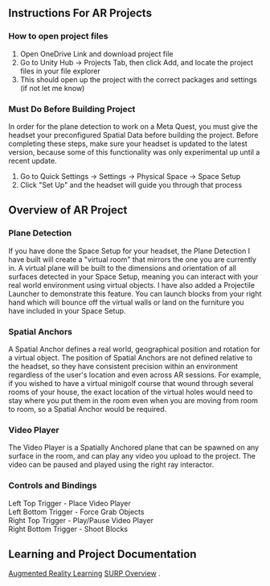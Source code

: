 ## Instructions For AR Projects
### How to open project files
1. Open OneDrive Link and download project file
2. Go to Unity Hub -> Projects Tab, then click Add, and locate the project files in your file explorer
3. This should open up the project with the correct packages and settings (if not let me know)

### Must Do Before Building Project
In order for the plane detection to work on a Meta Quest, you must give the headset your preconfigured Spatial Data before building the project.
Before completing these steps, make sure your headset is updated to the latest version, because some of this functionality was only experimental
up until a recent update.
1. Go to Quick Settings -> Settings -> Physical Space -> Space Setup
2. Click "Set Up" and the headset will guide you through that process

## Overview of AR Project
### Plane Detection
If you have done the Space Setup for your headset, the Plane Detection I have built will create a "virtual room" that mirrors the one you are 
currently in. A virtual plane will be built to the dimensions and orientation of all surfaces detected in your Space Setup, meaning you can 
interact with your real world environment using virtual objects. I have also added a Projectile Launcher to demonstrate this feature. You can 
launch blocks from your right hand which will bounce off the virtual walls or land on the furniture you have included in your Space Setup.

### Spatial Anchors
A Spatial Anchor defines a real world, geographical position and rotation for a virtual object. The position of Spatial Anchors are not defined
relative to the headset, so they have consistent precision within an environment regardless of the user's location and even across AR sessions. 
For example, if you wished to have a virtual minigolf course that wound through several rooms of your house, the exact location of the virtual 
holes would need to stay where you put them in the room even when you are moving from room to room, so a Spatial Anchor would be required.

### Video Player
The Video Player is a Spatially Anchored plane that can be spawned on any surface in the room, and can play any video you upload to the project. 
The video can be paused and played using the right ray interactor.

### Controls and Bindings
Left Top Trigger - Place Video Player <br/>
Left Bottom Trigger - Force Grab Objects <br/>
Right Top Trigger - Play/Pause Video Player <br/>
Right Bottom Trigger - Shoot Blocks

## Learning and Project Documentation
[Augmented Reality Learning]([url](https://docs.google.com/document/d/1lSMP8arB5uru4-At-8WbLQpiR-VjMdZmdBnzxvODu0s/edit?usp=sharing))
[SURP Overview]([url](https://docs.google.com/document/d/16f_o1X2NrhacGVFAV2vseqfDpp6lOkFRui4BquvREY4/edit?usp=sharing))
.

